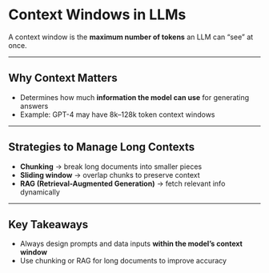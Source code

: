 # Context Windows in LLMs

A context window is the **maximum number of tokens** an LLM can “see” at once.

---

## Why Context Matters

- Determines how much **information the model can use** for generating answers  
- Example: GPT-4 may have 8k–128k token context windows  

---

## Strategies to Manage Long Contexts

- **Chunking** → break long documents into smaller pieces  
- **Sliding window** → overlap chunks to preserve context  
- **RAG (Retrieval-Augmented Generation)** → fetch relevant info dynamically  

---

## Key Takeaways

- Always design prompts and data inputs **within the model’s context window**  
- Use chunking or RAG for long documents to improve accuracy
